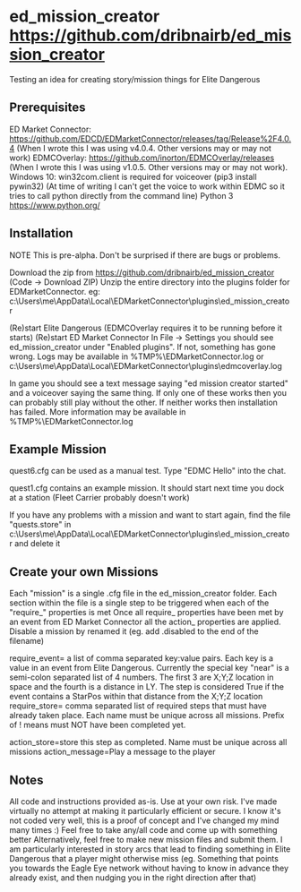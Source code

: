 # ed_mission_creator https://github.com/dribnairb/ed_mission_creator
Testing an idea for creating story/mission things for Elite Dangerous

Prerequisites
-------------
ED Market Connector: https://github.com/EDCD/EDMarketConnector/releases/tag/Release%2F4.0.4 (When I wrote this I was using v4.0.4. Other versions may or may not work)
EDMCOverlay: https://github.com/inorton/EDMCOverlay/releases (When I wrote this I was using v1.0.5. Other versions may or may not work).
Windows 10: win32com.client is required for voiceover (pip3 install pywin32) (At time of writing I can't get the voice to work within EDMC so it tries to call python directly from the command line)
Python 3 https://www.python.org/ 



Installation
------------
NOTE This is pre-alpha. Don't be surprised if there are bugs or problems.

Download the zip from https://github.com/dribnairb/ed_mission_creator (Code -> Download ZIP)
Unzip the entire directory into the plugins folder for EDMarketConnector. eg:
c:\Users\me\AppData\Local\EDMarketConnector\plugins\ed_mission_creator


(Re)start Elite Dangerous (EDMCOverlay requires it to be running before it starts)
(Re)start ED Market Connector
In File -> Settings you should see ed_mission_creator under "Enabled plugins". If not, something has gone wrong. Logs may be available in %TMP%\EDMarketConnector.log or c:\Users\me\AppData\Local\EDMarketConnector\plugins\edmcoverlay.log

In game you should see a text message saying "ed mission creator started" and a voiceover saying the same thing. If only one of these works then you can probably still play without the other. If neither works then installation has failed. More information may be available in %TMP%\EDMarketConnector.log



Example Mission
---------------
quest6.cfg can be used as a manual test. Type "EDMC Hello" into the chat.

quest1.cfg contains an example mission. It should start next time you dock at a station (Fleet Carrier probably doesn't work)

If you have any problems with a mission and want to start again, find the file "quests.store" in c:\Users\me\AppData\Local\EDMarketConnector\plugins\ed_mission_creator and delete it


Create your own Missions
------------------------
Each "mission" is a single .cfg file in the ed_mission_creator folder.
Each section within the file is a single step to be triggered when each of the "require_" properties is met
Once all require_ properties have been met by an event from ED Market Connector all the action_ properties are applied.
Disable a mission by renamed it (eg. add .disabled to the end of the filename)

require_event= a list of comma separated key:value pairs. Each key is a value in an event from Elite Dangerous. Currently the special key "near" is a semi-colon separated list of 4 numbers. The first 3 are X;Y;Z location in space and the fourth is a distance in LY. The step is considered True if the event contains a StarPos within that distance from the X;Y;Z location
require_store= comma separated list of required steps that must have already taken place. Each name must be unique across all missions. Prefix of ! means must NOT have been completed yet.

action_store=store this step as completed. Name must be unique across all missions
action_message=Play a message to the player


Notes
-----
All code and instructions provided as-is. Use at your own risk. I've made virtually no attempt at making it particularly efficient or secure.
I know it's not coded very well, this is a proof of concept and I've changed my mind many times :)
Feel free to take any/all code and come up with something better
Alternatively, feel free to make new mission files and submit them. I am particularly interested in story arcs that lead to finding something in Elite Dangerous that a player might otherwise miss (eg. Something that points you towards the Eagle Eye network without having to know in advance they already exist, and then nudging you in the right direction after that)
